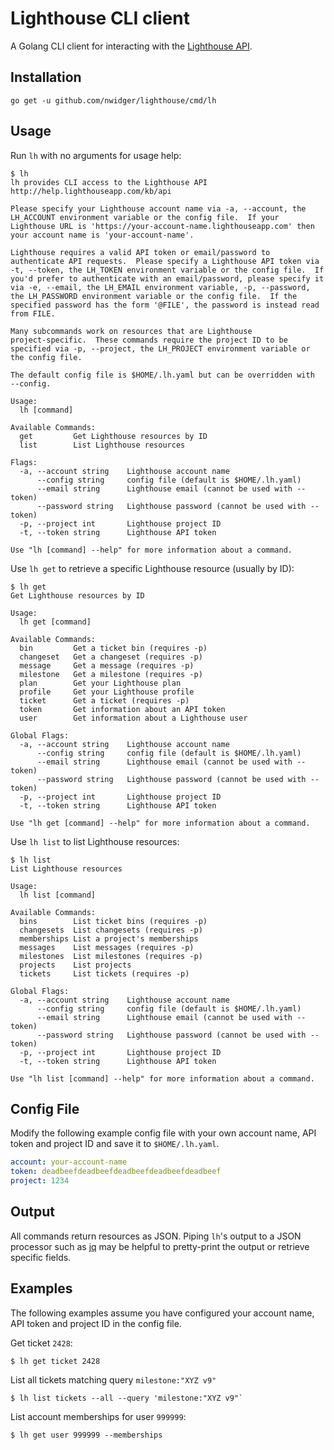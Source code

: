 Lighthouse CLI client
=====================

A Golang CLI client for interacting with the
[Lighthouse API](http://lighthouseapp.com/api).

## Installation

```
go get -u github.com/nwidger/lighthouse/cmd/lh
```

## Usage

Run `lh` with no arguments for usage help:

``` shell
$ lh
lh provides CLI access to the Lighthouse API http://help.lighthouseapp.com/kb/api

Please specify your Lighthouse account name via -a, --account, the
LH_ACCOUNT environment variable or the config file.  If your
Lighthouse URL is 'https://your-account-name.lighthouseapp.com' then
your account name is 'your-account-name'.

Lighthouse requires a valid API token or email/password to
authenticate API requests.  Please specify a Lighthouse API token via
-t, --token, the LH_TOKEN environment variable or the config file.  If
you'd prefer to authenticate with an email/password, please specify it
via -e, --email, the LH_EMAIL environment variable, -p, --password,
the LH_PASSWORD environment variable or the config file.  If the
specified password has the form '@FILE', the password is instead read
from FILE.

Many subcommands work on resources that are Lighthouse
project-specific.  These commands require the project ID to be
specified via -p, --project, the LH_PROJECT environment variable or
the config file.

The default config file is $HOME/.lh.yaml but can be overridden with
--config.

Usage:
  lh [command]

Available Commands:
  get         Get Lighthouse resources by ID
  list        List Lighthouse resources

Flags:
  -a, --account string    Lighthouse account name
      --config string     config file (default is $HOME/.lh.yaml)
      --email string      Lighthouse email (cannot be used with --token)
      --password string   Lighthouse password (cannot be used with --token)
  -p, --project int       Lighthouse project ID
  -t, --token string      Lighthouse API token

Use "lh [command] --help" for more information about a command.
```

Use `lh get` to retrieve a specific Lighthouse resource (usually by
ID):

``` shell
$ lh get
Get Lighthouse resources by ID

Usage:
  lh get [command]

Available Commands:
  bin         Get a ticket bin (requires -p)
  changeset   Get a changeset (requires -p)
  message     Get a message (requires -p)
  milestone   Get a milestone (requires -p)
  plan        Get your Lighthouse plan
  profile     Get your Lighthouse profile
  ticket      Get a ticket (requires -p)
  token       Get information about an API token
  user        Get information about a Lighthouse user

Global Flags:
  -a, --account string    Lighthouse account name
      --config string     config file (default is $HOME/.lh.yaml)
      --email string      Lighthouse email (cannot be used with --token)
      --password string   Lighthouse password (cannot be used with --token)
  -p, --project int       Lighthouse project ID
  -t, --token string      Lighthouse API token

Use "lh get [command] --help" for more information about a command.
```

Use `lh list` to list Lighthouse resources:

``` shell
$ lh list
List Lighthouse resources

Usage:
  lh list [command]

Available Commands:
  bins        List ticket bins (requires -p)
  changesets  List changesets (requires -p)
  memberships List a project's memberships
  messages    List messages (requires -p)
  milestones  List milestones (requires -p)
  projects    List projects
  tickets     List tickets (requires -p)

Global Flags:
  -a, --account string    Lighthouse account name
      --config string     config file (default is $HOME/.lh.yaml)
      --email string      Lighthouse email (cannot be used with --token)
      --password string   Lighthouse password (cannot be used with --token)
  -p, --project int       Lighthouse project ID
  -t, --token string      Lighthouse API token

Use "lh list [command] --help" for more information about a command.
```

## Config File

Modify the following example config file with your own account name,
API token and project ID and save it to `$HOME/.lh.yaml`.

``` yaml
account: your-account-name
token: deadbeefdeadbeefdeadbeefdeadbeefdeadbeef
project: 1234
```

## Output

All commands return resources as JSON.  Piping `lh`'s output to a JSON
processor such as [jq](https://stedolan.github.io/jq/) may be helpful
to pretty-print the output or retrieve specific fields.

## Examples

The following examples assume you have configured your account name,
API token and project ID in the config file.

Get ticket `2428`:

``` shell
$ lh get ticket 2428
```

List all tickets matching query `milestone:"XYZ v9"`

``` shell
$ lh list tickets --all --query 'milestone:"XYZ v9"`
```

List account memberships for user `999999`:

``` shell
$ lh get user 999999 --memberships
```
